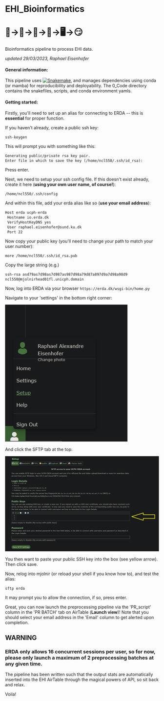 # EHI_Bioinformatics 
# 🐨->💩->🦠->🧬->🖥️->😏
Bioinformatics pipeline to process EHI data.

*updated 29/03/2023, Raphael Eisenhofer*

#### General information:
This pipeline uses [![Snakemake](https://img.shields.io/badge/snakemake-≥5.6.0-brightgreen.svg?style=flat)](https://snakemake.readthedocs.io), and manages dependencies using conda (or mamba) for reproducibility and deployability. The 0_Code directory contains the snakefiles, scripts, and conda environment yamls. 

#### Getting started:
Firstly, you'll need to set up an alias for connecting to ERDA -- this is **essential** for proper function.

If you haven't already, create a public ssh key:
```
ssh-keygen
```

This will prompt you with something like this:
```
Generating public/private rsa key pair.
Enter file in which to save the key (/home/ncl550/.ssh/id_rsa):
```

Press enter.

Next, we need to setup your ssh config file. If this doesn't exist already, create it here (**using your own user name, of course!**):
```
/home/ncl550/.ssh/config
```

And within this file, add your erda alias like so (**use your email address**):
```
Host erda ucph-erda
 Hostname io.erda.dk
 VerifyHostKeyDNS yes
 User raphael.eisenhofer@sund.ku.dk
 Port 22
```

Now copy your public key (you'll need to change your path to match your user number):
```
more /home/ncl550/.ssh/id_rsa.pub
```

Copy the large string (e.g.)
```
ssh-rsa asd79as7d98as7d987as987d98a79d87a897d9a7d98a98d9 ncl550@mjolnirhead01fl.unicph.domain
```

Now, log into ERDA via your browser `https://erda.dk/wsgi-bin/home.py`

Navigate to your 'settings' in the bottom right corner:

![setup1](figures/setup1.png)

And click the SFTP tab at the top:

![setup1](figures/setup2.png)

You then want to paste your public SSH key into the box (see yellow arrow). Then click save.

Now, relog into mjolnir (or reload your shell if you know how to), and test the alias:
```
sftp erda
```

It may prompt you to allow the connection, if so, press enter.

Great, you can now launch the preprocessing pipeline via the 'PR_script' column in the 'PR BATCH' tab on AirTable (**Launch view**)! Note that you should select your email address in the 'Email' column to get alerted upon completion. 

## WARNING
### ERDA only allows 16 concurrent sessions per user, so for now, please only launch a maximum of 2 preprocessing batches at any given time.

The pipeline has been written such that the output stats are automatically inserted into the EHI AirTable through the magical powers of API, so sit back and relax.

Voila!
